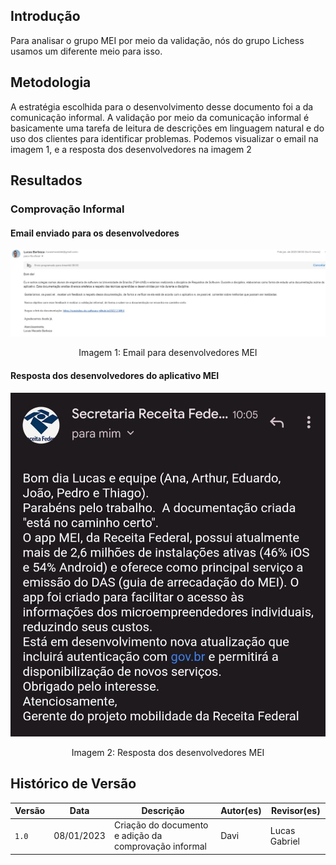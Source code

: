 ## Introdução

Para analisar o grupo MEI por meio da validação, nós do grupo Lichess usamos um diferente meio para isso.

## Metodologia 

A estratégia escolhida para o desenvolvimento desse documento foi a da comunicação informal. A validação por meio da comunicação informal é basicamente uma tarefa de leitura de descrições em linguagem natural e do uso dos clientes para identificar problemas. Podemos visualizar o email na imagem 1, e a resposta dos desenvolvedores na imagem 2

## Resultados

### Comprovação Informal

#### Email enviado para os desenvolvedores
![imagem 1](../../elicitacao/imgs/validacao-grupo-3.jpg)

<div style="text-align: center">
<p>Imagem 1: Email para desenvolvedores MEI</p>
</div>

#### Resposta dos desenvolvedores do aplicativo MEI
![imagem 2](../../elicitacao/imgs/resposta_MEI.jpg)

<div style="text-align: center">
<p>Imagem 2: Resposta dos desenvolvedores MEI</p>
</div>

## Histórico de Versão

| Versão | Data       | Descrição                                                                              | Autor(es)        | Revisor(es)  |
| ------ | ---------- | -------------------------------------------------------------------------------------- | ---------------- | ------------ |
| `1.0`  | 08/01/2023 | Criação do documento e adição da comprovação informal                                             | Davi         | Lucas Gabriel |

